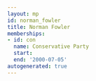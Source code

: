 ```yaml
---
layout: mp
id: norman_fowler
title: Norman Fowler
memberships:
- id: con
  name: Conservative Party
  start: 
  end: '2000-07-05'
autogenerated: true
---
```

